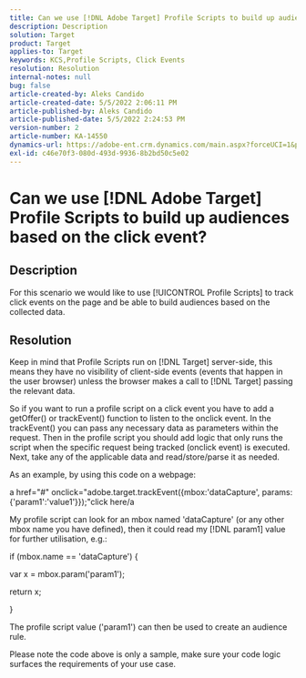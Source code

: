 ```yaml
---
title: Can we use [!DNL Adobe Target] Profile Scripts to build up audiences based on the click event?
description: Description
solution: Target
product: Target
applies-to: Target
keywords: KCS,Profile Scripts, Click Events
resolution: Resolution
internal-notes: null
bug: false
article-created-by: Aleks Candido
article-created-date: 5/5/2022 2:06:11 PM
article-published-by: Aleks Candido
article-published-date: 5/5/2022 2:24:53 PM
version-number: 2
article-number: KA-14550
dynamics-url: https://adobe-ent.crm.dynamics.com/main.aspx?forceUCI=1&pagetype=entityrecord&etn=knowledgearticle&id=ec276980-7ccc-ec11-a7b5-6045bd00d4f5
exl-id: c46e70f3-080d-493d-9936-8b2bd50c5e02
---
```

# Can we use [!DNL Adobe Target] Profile Scripts to build up audiences based on the click event?

## Description


For this scenario we would like to use [!UICONTROL Profile Scripts] to track click events on the page and be able to build audiences based on the collected data.


## Resolution


Keep in mind that Profile Scripts run on [!DNL Target] server-side, this means they have no visibility of client-side events (events that happen in the user browser) unless the browser makes a call to [!DNL Target] passing the relevant data.

So if you want to run a profile script on a click event you have to add a getOffer() or trackEvent() function to listen to the onclick event. In the trackEvent() you can pass any necessary data as parameters within the request. Then in the profile script you should add logic that only runs the script when the specific request being tracked (onclick event) is executed. Next, take any of the applicable data and read/store/parse it as needed.

As an example, by using this code on a webpage:

a href="#" onclick="adobe.target.trackEvent({mbox:'dataCapture', params:{'param1':'value1'}});"click here/a

My profile script can look for an mbox named 'dataCapture' (or any other mbox name you have defined), then it could read my [!DNL param1] value for further utilisation, e.g.:

if (mbox.name == 'dataCapture') {

var x = mbox.param('param1');

return x;

}

The profile script value ('param1') can then be used to create an audience rule.

Please note the code above is only a sample, make sure your code logic surfaces the requirements of your use case.

